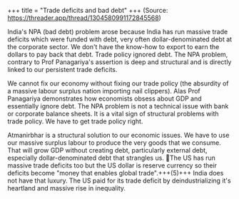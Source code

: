 +++
title = "Trade deficits and bad debt"
+++
(Source: https://threader.app/thread/1304580991172845568)

India's NPA (bad debt) problem arose because India has run massive trade deficits which were funded with debt, very often dollar-denominated debt at the corporate sector. We don't have the know-how to export to earn the dollars to pay back that debt. Trade policy ignored debt. The NPA problem, contrary to Prof Panagariya's assertion is deep and structural and is directly linked to our persistent trade deficits.

We cannot fix our economy without fixing our trade policy (the absurdity of a massive labour surplus nation importing nail clippers). Alas Prof Panagariya demonstrates how economists obsess about GDP and essentially ignore debt. The NPA problem is not a technical issue with bank or corporate balance sheets. It is a vital sign of structural problems with trade policy. We have to get trade policy right. 

Atmanirbhar is a structural solution to our economic issues. We have to use our massive surplus labour to produce the very goods that we consume. That will grow GDP without creating debt, particularly external debt, especially dollar-denominated debt that strangles us. 🙏The US has run massive trade deficits too but the US dollar is reserve currency so their deficits become "money that enables global trade".+++(5)+++ India does not have that luxury. The US paid for its trade deficit by deindustrializing it's heartland and massive rise in inequality. 